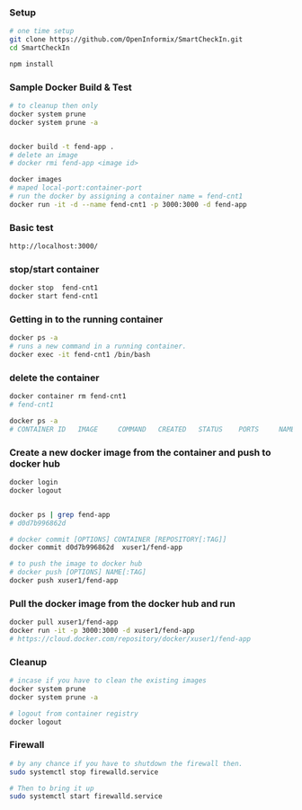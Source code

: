

### Setup
```bash
# one time setup
git clone https://github.com/OpenInformix/SmartCheckIn.git
cd SmartCheckIn

npm install
```


### Sample Docker Build & Test
```bash
# to cleanup then only
docker system prune
docker system prune -a


docker build -t fend-app .
# delete an image
# docker rmi fend-app <image id>

docker images
# maped local-port:container-port
# run the docker by assigning a container name = fend-cnt1
docker run -it -d --name fend-cnt1 -p 3000:3000 -d fend-app
```

### Basic test
```bash
http://localhost:3000/
```


### stop/start container
```bash
docker stop  fend-cnt1
docker start fend-cnt1
```


### Getting in to the running container
```bash
docker ps -a
# runs a new command in a running container.
docker exec -it fend-cnt1 /bin/bash
```

### delete the container
```bash
docker container rm fend-cnt1
# fend-cnt1

docker ps -a
# CONTAINER ID   IMAGE     COMMAND   CREATED   STATUS    PORTS     NAMES
```

### Create a new docker image from the container and push to docker hub
```bash
docker login
docker logout


docker ps | grep fend-app
# d0d7b996862d

# docker commit [OPTIONS] CONTAINER [REPOSITORY[:TAG]]
docker commit d0d7b996862d  xuser1/fend-app

# to push the image to docker hub
# docker push [OPTIONS] NAME[:TAG]
docker push xuser1/fend-app

```

### Pull the docker image from the docker hub and run
```bash
docker pull xuser1/fend-app
docker run -it -p 3000:3000 -d xuser1/fend-app
# https://cloud.docker.com/repository/docker/xuser1/fend-app
```


### Cleanup
```bash
# incase if you have to clean the existing images
docker system prune
docker system prune -a

# logout from container registry
docker logout
```



### Firewall
```bash
# by any chance if you have to shutdown the firewall then.
sudo systemctl stop firewalld.service

# Then to bring it up
sudo systemctl start firewalld.service
```

